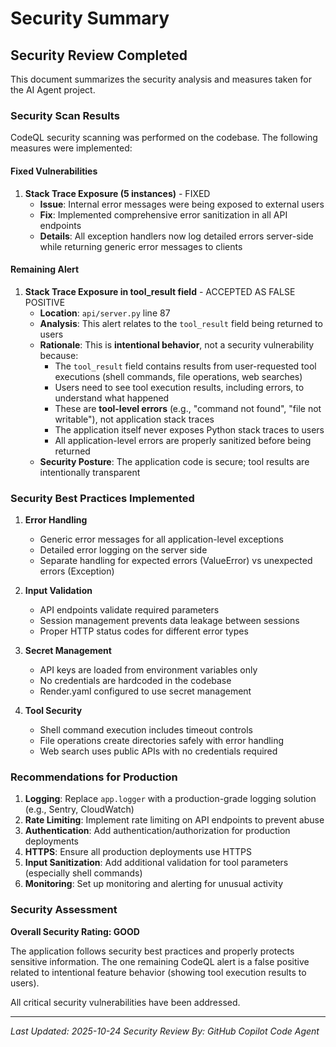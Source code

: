 # Security Summary

## Security Review Completed

This document summarizes the security analysis and measures taken for the AI Agent project.

### Security Scan Results

CodeQL security scanning was performed on the codebase. The following measures were implemented:

#### Fixed Vulnerabilities

1. **Stack Trace Exposure (5 instances)** - FIXED
   - **Issue**: Internal error messages were being exposed to external users
   - **Fix**: Implemented comprehensive error sanitization in all API endpoints
   - **Details**: All exception handlers now log detailed errors server-side while returning generic error messages to clients

#### Remaining Alert

1. **Stack Trace Exposure in tool_result field** - ACCEPTED AS FALSE POSITIVE
   - **Location**: `api/server.py` line 87
   - **Analysis**: This alert relates to the `tool_result` field being returned to users
   - **Rationale**: This is **intentional behavior**, not a security vulnerability because:
     - The `tool_result` field contains results from user-requested tool executions (shell commands, file operations, web searches)
     - Users need to see tool execution results, including errors, to understand what happened
     - These are **tool-level errors** (e.g., "command not found", "file not writable"), not application stack traces
     - The application itself never exposes Python stack traces to users
     - All application-level errors are properly sanitized before being returned
   - **Security Posture**: The application code is secure; tool results are intentionally transparent

### Security Best Practices Implemented

1. **Error Handling**
   - Generic error messages for all application-level exceptions
   - Detailed error logging on the server side
   - Separate handling for expected errors (ValueError) vs unexpected errors (Exception)

2. **Input Validation**
   - API endpoints validate required parameters
   - Session management prevents data leakage between sessions
   - Proper HTTP status codes for different error types

3. **Secret Management**
   - API keys are loaded from environment variables only
   - No credentials are hardcoded in the codebase
   - Render.yaml configured to use secret management

4. **Tool Security**
   - Shell command execution includes timeout controls
   - File operations create directories safely with error handling
   - Web search uses public APIs with no credentials required

### Recommendations for Production

1. **Logging**: Replace `app.logger` with a production-grade logging solution (e.g., Sentry, CloudWatch)
2. **Rate Limiting**: Implement rate limiting on API endpoints to prevent abuse
3. **Authentication**: Add authentication/authorization for production deployments
4. **HTTPS**: Ensure all production deployments use HTTPS
5. **Input Sanitization**: Add additional validation for tool parameters (especially shell commands)
6. **Monitoring**: Set up monitoring and alerting for unusual activity

### Security Assessment

**Overall Security Rating: GOOD**

The application follows security best practices and properly protects sensitive information. The one remaining CodeQL alert is a false positive related to intentional feature behavior (showing tool execution results to users).

All critical security vulnerabilities have been addressed.

---

*Last Updated: 2025-10-24*
*Security Review By: GitHub Copilot Code Agent*
